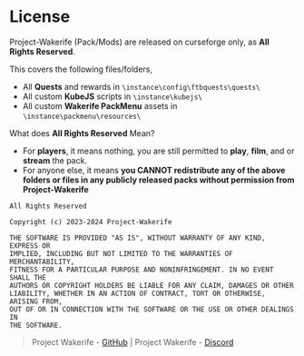 # License

Project-Wakerife (Pack/Mods) are released on curseforge only, as **All Rights Reserved**. 

This covers the following files/folders,

- All **Quests** and rewards in `\instance\config\ftbquests\quests\`
- All custom **KubeJS** scripts in `\instance\kubejs\`
- All custom **Wakerife PackMenu** assets in `\instance\packmenu\resources\`

What does **All Rights Reserved** Mean? 

- For **players**, it means nothing, you are still permitted to **play**, **film**, and or **stream** the pack.
- For anyone else, it means **you CANNOT redistribute any of the above folders or files in any publicly released packs without permission from Project-Wakerife**

```
All Rights Reserved

Copyright (c) 2023-2024 Project-Wakerife

THE SOFTWARE IS PROVIDED "AS IS", WITHOUT WARRANTY OF ANY KIND, EXPRESS OR
IMPLIED, INCLUDING BUT NOT LIMITED TO THE WARRANTIES OF MERCHANTABILITY,
FITNESS FOR A PARTICULAR PURPOSE AND NONINFRINGEMENT. IN NO EVENT SHALL THE
AUTHORS OR COPYRIGHT HOLDERS BE LIABLE FOR ANY CLAIM, DAMAGES OR OTHER
LIABILITY, WHETHER IN AN ACTION OF CONTRACT, TORT OR OTHERWISE, ARISING FROM,
OUT OF OR IN CONNECTION WITH THE SOFTWARE OR THE USE OR OTHER DEALINGS IN
THE SOFTWARE.
```

> Project Wakerife - [GitHub](https://github.com/Pundah) | Project Wakerife - [Discord](https://discord.gg/M4HQTQ9g9f)
